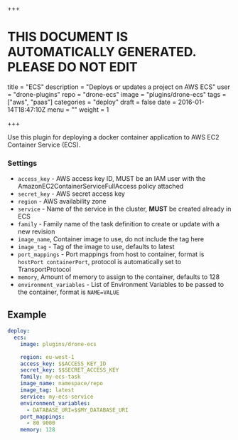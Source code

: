 +++

# THIS DOCUMENT IS AUTOMATICALLY GENERATED. PLEASE DO NOT EDIT

title = "ECS"
description = "Deploys or updates a project on AWS ECS"
user = "drone-plugins"
repo = "drone-ecs"
image = "plugins/drone-ecs"
tags = ["aws", "paas"]
categories = "deploy"
draft = false
date = 2016-01-14T18:47:10Z
menu = ""
weight = 1

+++

Use this plugin for deploying a docker container application to AWS EC2 Container Service (ECS).  

### Settings

* `access_key` - AWS access key ID, MUST be an IAM user with the AmazonEC2ContainerServiceFullAccess policy attached
* `secret_key` - AWS secret access key
* `region` - AWS availability zone
* `service` - Name of the service in the cluster, **MUST** be created already in ECS
* `family` - Family name of the task definition to create or update with a new revision
* `image_name`, Container image to use, do not include the tag here
* `image_tag` - Tag of the image to use, defaults to latest
* `port_mappings` - Port mappings from host to container, format is `hostPort containerPort`, protocol is automatically set to TransportProtocol
* `memory`, Amount of memory to assign to the container, defaults to 128
* `environment_variables` - List of Environment Variables to be passed to the container, format is `NAME=VALUE`

## Example

```yaml
deploy:
  ecs:
    image: plugins/drone-ecs

    region: eu-west-1
    access_key: $$ACCESS_KEY_ID
    secret_key: $$SECRET_ACCESS_KEY
    family: my-ecs-task
    image_name: namespace/repo
    image_tag: latest
    service: my-ecs-service
    environment_variables:
      - DATABASE_URI=$$MY_DATABASE_URI
    port_mappings:
      - 80 9000
    memory: 128
```

